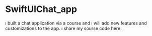 # SwiftUIChat_app
 ı built a chat application via a course and ı will add new features and customizations to the app. 
 ı share my sourse code here.
